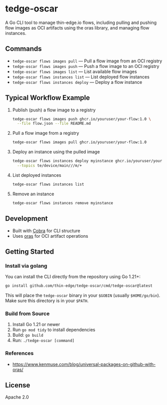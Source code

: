 # tedge-oscar

A Go CLI tool to manage thin-edge.io flows, including pulling and pushing flow images as OCI artifacts using the oras library, and managing flow instances.

## Commands

- `tedge-oscar flows images pull` — Pull a flow image from an OCI registry
- `tedge-oscar flows images push` — Push a flow image to an OCI registry
- `tedge-oscar flows images list` — List available flow images
- `tedge-oscar flows instances list` — List deployed flow instances
- `tedge-oscar flows instances deploy` — Deploy a flow instance

## Typical Workflow Example

1. Publish (push) a flow image to a registry

   ```sh
   tedge-oscar flows images push ghcr.io/youruser/your-flow:1.0 \
     --file flow.json --file README.md
   ```

2. Pull a flow image from a registry

   ```sh
   tedge-oscar flows images pull ghcr.io/youruser/your-flow:1.0
   ```

3. Deploy an instance using the pulled image

   ```sh
   tedge-oscar flows instances deploy myinstance ghcr.io/youruser/your-flow:1.0 \
     --topics te/device/main///m/+
   ```

4. List deployed instances

   ```sh
   tedge-oscar flows instances list
   ```

5. Remove an instance

   ```sh
   tedge-oscar flows instances remove myinstance
   ```

## Development

- Built with [Cobra](https://github.com/spf13/cobra) for CLI structure
- Uses [oras](https://github.com/oras-project/oras-go) for OCI artifact operations

## Getting Started

### Install via golang

You can install the CLI directly from the repository using Go 1.21+:

```sh
go install github.com/thin-edge/tedge-oscar/cmd/tedge-oscar@latest
```

This will place the `tedge-oscar` binary in your `$GOBIN` (usually `$HOME/go/bin`). Make sure this directory is in your `$PATH`.

### Build from Source

1. Install Go 1.21 or newer
2. Run `go mod tidy` to install dependencies
3. Build: `go build`
4. Run: `./tedge-oscar [command]`

### References

* https://www.kenmuse.com/blog/universal-packages-on-github-with-oras/

## License

Apache 2.0
